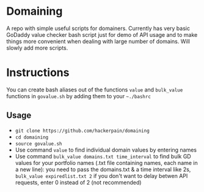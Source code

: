 # Domaining

A repo with simple useful scripts for domainers.
Currently has very basic GoDaddy value checker bash script just for demo of API usage and to make things more convenient when dealing with large number of domains. 
Will slowly add more scripts.

# Instructions

You can create bash aliases out of the functions ```value``` and ```bulk_value``` functions in ```govalue.sh``` by adding them to your ```~./bashrc```

## Usage
  - ```git clone https://github.com/hackerpain/domaining```
  - ```cd domaining```
  - ```source govalue.sh```
  - Use command ```value``` to find individual domain values by entering names
  - Use command ```bulk_value domains.txt time_interval``` to find bulk GD values for your portfolio names (.txt file containing names, each name in a new line): you need to pass the domains.txt & a time interval like 2s, ```bulk_value expiredlist.txt 2``` if you don't want to delay betwen API requests, enter 0 instead of 2 (not recommended)
  


